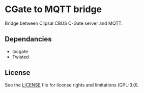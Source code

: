 # CGate to MQTT bridge
Bridge between Clipsal CBUS C-Gate server and MQTT.

## Dependancies

* txcgate
* Twisted

## License
See the [LICENSE](LICENSE.md) file for license rights and limitations (GPL-3.0).
